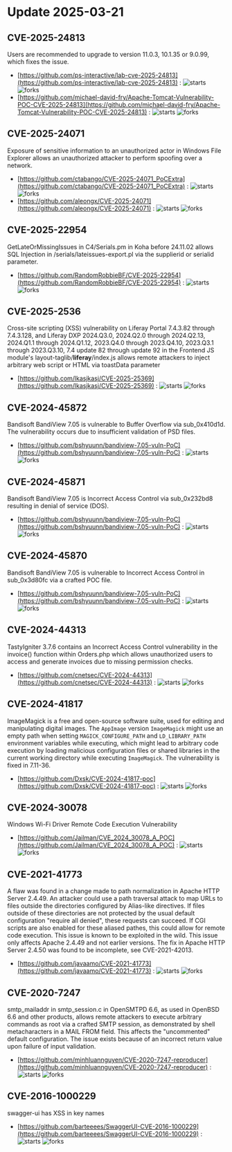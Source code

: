 # Update 2025-03-21
## CVE-2025-24813
Users are recommended to upgrade to version 11.0.3, 10.1.35 or 9.0.99, which fixes the issue.

- [https://github.com/ps-interactive/lab-cve-2025-24813](https://github.com/ps-interactive/lab-cve-2025-24813) :  ![starts](https://img.shields.io/github/stars/ps-interactive/lab-cve-2025-24813.svg) ![forks](https://img.shields.io/github/forks/ps-interactive/lab-cve-2025-24813.svg)
- [https://github.com/michael-david-fry/Apache-Tomcat-Vulnerability-POC-CVE-2025-24813](https://github.com/michael-david-fry/Apache-Tomcat-Vulnerability-POC-CVE-2025-24813) :  ![starts](https://img.shields.io/github/stars/michael-david-fry/Apache-Tomcat-Vulnerability-POC-CVE-2025-24813.svg) ![forks](https://img.shields.io/github/forks/michael-david-fry/Apache-Tomcat-Vulnerability-POC-CVE-2025-24813.svg)


## CVE-2025-24071
 Exposure of sensitive information to an unauthorized actor in Windows File Explorer allows an unauthorized attacker to perform spoofing over a network.

- [https://github.com/ctabango/CVE-2025-24071_PoCExtra](https://github.com/ctabango/CVE-2025-24071_PoCExtra) :  ![starts](https://img.shields.io/github/stars/ctabango/CVE-2025-24071_PoCExtra.svg) ![forks](https://img.shields.io/github/forks/ctabango/CVE-2025-24071_PoCExtra.svg)
- [https://github.com/aleongx/CVE-2025-24071](https://github.com/aleongx/CVE-2025-24071) :  ![starts](https://img.shields.io/github/stars/aleongx/CVE-2025-24071.svg) ![forks](https://img.shields.io/github/forks/aleongx/CVE-2025-24071.svg)


## CVE-2025-22954
 GetLateOrMissingIssues in C4/Serials.pm in Koha before 24.11.02 allows SQL Injection in /serials/lateissues-export.pl via the supplierid or serialid parameter.

- [https://github.com/RandomRobbieBF/CVE-2025-22954](https://github.com/RandomRobbieBF/CVE-2025-22954) :  ![starts](https://img.shields.io/github/stars/RandomRobbieBF/CVE-2025-22954.svg) ![forks](https://img.shields.io/github/forks/RandomRobbieBF/CVE-2025-22954.svg)


## CVE-2025-2536
 Cross-site scripting (XSS) vulnerability on Liferay Portal 7.4.3.82 through 7.4.3.128, and Liferay DXP 2024.Q3.0, 2024.Q2.0 through 2024.Q2.13, 2024.Q1.1 through 2024.Q1.12, 2023.Q4.0 through 2023.Q4.10, 2023.Q3.1 through 2023.Q3.10, 7.4 update 82 through update 92 in the Frontend JS module's layout-taglib/__liferay__/index.js allows remote attackers to inject arbitrary web script or HTML via toastData parameter

- [https://github.com/lkasjkasj/CVE-2025-25369](https://github.com/lkasjkasj/CVE-2025-25369) :  ![starts](https://img.shields.io/github/stars/lkasjkasj/CVE-2025-25369.svg) ![forks](https://img.shields.io/github/forks/lkasjkasj/CVE-2025-25369.svg)


## CVE-2024-45872
 Bandisoft BandiView 7.05 is vulnerable to Buffer Overflow via sub_0x410d1d. The vulnerability occurs due to insufficient validation of PSD files.

- [https://github.com/bshyuunn/bandiview-7.05-vuln-PoC](https://github.com/bshyuunn/bandiview-7.05-vuln-PoC) :  ![starts](https://img.shields.io/github/stars/bshyuunn/bandiview-7.05-vuln-PoC.svg) ![forks](https://img.shields.io/github/forks/bshyuunn/bandiview-7.05-vuln-PoC.svg)


## CVE-2024-45871
 Bandisoft BandiView 7.05 is Incorrect Access Control via sub_0x232bd8 resulting in denial of service (DOS).

- [https://github.com/bshyuunn/bandiview-7.05-vuln-PoC](https://github.com/bshyuunn/bandiview-7.05-vuln-PoC) :  ![starts](https://img.shields.io/github/stars/bshyuunn/bandiview-7.05-vuln-PoC.svg) ![forks](https://img.shields.io/github/forks/bshyuunn/bandiview-7.05-vuln-PoC.svg)


## CVE-2024-45870
 Bandisoft BandiView 7.05 is vulnerable to Incorrect Access Control in sub_0x3d80fc via a crafted POC file.

- [https://github.com/bshyuunn/bandiview-7.05-vuln-PoC](https://github.com/bshyuunn/bandiview-7.05-vuln-PoC) :  ![starts](https://img.shields.io/github/stars/bshyuunn/bandiview-7.05-vuln-PoC.svg) ![forks](https://img.shields.io/github/forks/bshyuunn/bandiview-7.05-vuln-PoC.svg)


## CVE-2024-44313
 TastyIgniter 3.7.6 contains an Incorrect Access Control vulnerability in the invoice() function within Orders.php which allows unauthorized users to access and generate invoices due to missing permission checks.

- [https://github.com/cnetsec/CVE-2024-44313](https://github.com/cnetsec/CVE-2024-44313) :  ![starts](https://img.shields.io/github/stars/cnetsec/CVE-2024-44313.svg) ![forks](https://img.shields.io/github/forks/cnetsec/CVE-2024-44313.svg)


## CVE-2024-41817
 ImageMagick is a free and open-source software suite, used for editing and manipulating digital images. The `AppImage` version `ImageMagick` might use an empty path when setting `MAGICK_CONFIGURE_PATH` and `LD_LIBRARY_PATH` environment variables while executing, which might lead to arbitrary code execution by loading malicious configuration files or shared libraries in the current working directory while executing `ImageMagick`. The vulnerability is fixed in 7.11-36.

- [https://github.com/Dxsk/CVE-2024-41817-poc](https://github.com/Dxsk/CVE-2024-41817-poc) :  ![starts](https://img.shields.io/github/stars/Dxsk/CVE-2024-41817-poc.svg) ![forks](https://img.shields.io/github/forks/Dxsk/CVE-2024-41817-poc.svg)


## CVE-2024-30078
 Windows Wi-Fi Driver Remote Code Execution Vulnerability

- [https://github.com/Jailman/CVE_2024_30078_A_POC](https://github.com/Jailman/CVE_2024_30078_A_POC) :  ![starts](https://img.shields.io/github/stars/Jailman/CVE_2024_30078_A_POC.svg) ![forks](https://img.shields.io/github/forks/Jailman/CVE_2024_30078_A_POC.svg)


## CVE-2021-41773
 A flaw was found in a change made to path normalization in Apache HTTP Server 2.4.49. An attacker could use a path traversal attack to map URLs to files outside the directories configured by Alias-like directives. If files outside of these directories are not protected by the usual default configuration "require all denied", these requests can succeed. If CGI scripts are also enabled for these aliased pathes, this could allow for remote code execution. This issue is known to be exploited in the wild. This issue only affects Apache 2.4.49 and not earlier versions. The fix in Apache HTTP Server 2.4.50 was found to be incomplete, see CVE-2021-42013.

- [https://github.com/javaamo/CVE-2021-41773](https://github.com/javaamo/CVE-2021-41773) :  ![starts](https://img.shields.io/github/stars/javaamo/CVE-2021-41773.svg) ![forks](https://img.shields.io/github/forks/javaamo/CVE-2021-41773.svg)


## CVE-2020-7247
 smtp_mailaddr in smtp_session.c in OpenSMTPD 6.6, as used in OpenBSD 6.6 and other products, allows remote attackers to execute arbitrary commands as root via a crafted SMTP session, as demonstrated by shell metacharacters in a MAIL FROM field. This affects the "uncommented" default configuration. The issue exists because of an incorrect return value upon failure of input validation.

- [https://github.com/minhluannguyen/CVE-2020-7247-reproducer](https://github.com/minhluannguyen/CVE-2020-7247-reproducer) :  ![starts](https://img.shields.io/github/stars/minhluannguyen/CVE-2020-7247-reproducer.svg) ![forks](https://img.shields.io/github/forks/minhluannguyen/CVE-2020-7247-reproducer.svg)


## CVE-2016-1000229
 swagger-ui has XSS in key names

- [https://github.com/barteeees/SwaggerUI-CVE-2016-1000229](https://github.com/barteeees/SwaggerUI-CVE-2016-1000229) :  ![starts](https://img.shields.io/github/stars/barteeees/SwaggerUI-CVE-2016-1000229.svg) ![forks](https://img.shields.io/github/forks/barteeees/SwaggerUI-CVE-2016-1000229.svg)

